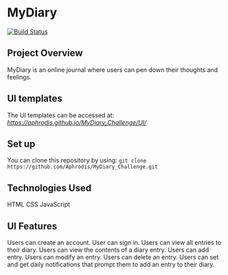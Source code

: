 # MyDiary
[![Build Status](https://travis-ci.com/Aphrodis/MyDiary_Challenge.svg?branch=develop)](https://travis-ci.com/Aphrodis/MyDiary_Challenge)

## Project Overview
MyDiary is an online journal where users can pen down their thoughts and feelings.

## UI templates
The UI templates can be accessed at: *https://aphrodis.github.io/MyDiary_Challenge/UI/*

## Set up
You can clone this repository by using: ```git clone https://github.com/Aphrodis/MyDiary_Challenge.git```

## Technologies Used
HTML
CSS
JavaScript

## UI Features
Users can create an account.
User can sign in.
Users can view all entries to their diary.
Users can view the contents of a diary entry.
Users can add entry.
Users can modify an entry.
Users can delete an entry.
Users can set and get daily notifications that prompt them to add an entry to their diary.
